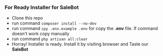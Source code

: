 
<h3>For Ready Installer for SaleBot</h3>  
<ul>
<li>Clone this repo</li>
<li>run command <code>composer install --no-dev</code></li>
<li>run command <code>cpy .env.example .env</code> for copy the <strong>.env</strong> file. If command doesn't work copy manually</li>
<li>run command <code>php artisan all:clear</code></li>
<li>Horray! Installer is ready. Install it by visiting browser and Taste our <strong>SaleBot</strong></li>
</ul>  
